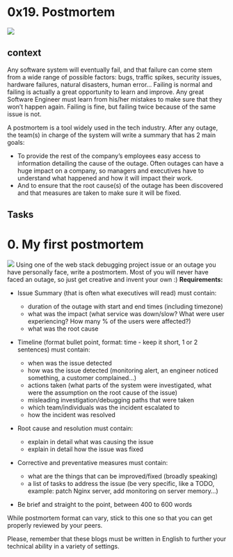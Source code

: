 # 0x19. Postmortem

![](https://alx-intranet.hbtn.io/images/challenge2022/get-started.jpg)

## context
Any software system will eventually fail, and that failure can come stem from a wide range of possible factors: bugs, traffic spikes, security issues, hardware failures, natural disasters, human error… Failing is normal and failing is actually a great opportunity to learn and improve. Any great Software Engineer must learn from his/her mistakes to make sure that they won’t happen again. Failing is fine, but failing twice because of the same issue is not.

A postmortem is a tool widely used in the tech industry. After any outage, the team(s) in charge of the system will write a summary that has 2 main goals:

- To provide the rest of the company’s employees easy access to information detailing the cause of the outage. Often outages can have a huge impact on a company, so managers and executives have to understand what happened and how it will impact their work.
- And to ensure that the root cause(s) of the outage has been discovered and that measures are taken to make sure it will be fixed.

## Tasks
# 0. My first postmortem
![](https://s3.amazonaws.com/intranet-projects-files/holbertonschool-sysadmin_devops/294/pQ9YzVY.gif)
Using one of the web stack debugging project issue or an outage you have personally face, write a postmortem. Most of you will never have faced an outage, so just get creative and invent your own :)
**Requirements:**

- Issue Summary (that is often what executives will read) must contain:
  - duration of the outage with start and end times (including timezone)
  - what was the impact (what service was down/slow? What were user experiencing? How many % of the users were affected?)
  - what was the root cause
- Timeline (format bullet point, format: time - keep it short, 1 or 2 sentences) must contain:

  - when was the issue detected
  - how was the issue detected (monitoring alert, an engineer noticed something, a customer complained…)
  - actions taken (what parts of the system were investigated, what were the assumption on the root cause of the issue)
  - misleading investigation/debugging paths that were taken
  - which team/individuals was the incident escalated to
  - how the incident was resolved
- Root cause and resolution must contain:

  - explain in detail what was causing the issue
  - explain in detail how the issue was fixed
- Corrective and preventative measures must contain:

  - what are the things that can be improved/fixed (broadly speaking)
  - a list of tasks to address the issue (be very specific, like a TODO, example: patch Nginx server, add monitoring on server memory…)
- Be brief and straight to the point, between 400 to 600 words

While postmortem format can vary, stick to this one so that you can get properly reviewed by your peers.

Please, remember that these blogs must be written in English to further your technical ability in a variety of settings.
